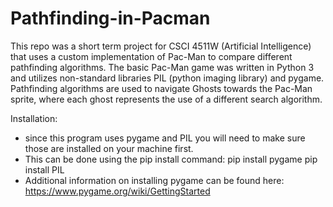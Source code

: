 # Pathfinding-in-Pacman

This repo was a short term project for CSCI 4511W (Artificial Intelligence) that uses a custom implementation of Pac-Man to compare different pathfinding algorithms. The basic Pac-Man game was written in Python 3 and utilizes non-standard libraries PIL (python imaging library) and pygame. Pathfinding algorithms are used to navigate Ghosts towards the Pac-Man sprite, where each ghost represents the use of a different search algorithm.

Installation:
  - since this program uses pygame and PIL you will need to make sure those are installed on your machine first.
  - This can be done using the pip install command:
      pip install pygame
      pip install PIL
  - Additional information on installing pygame can be found here: https://www.pygame.org/wiki/GettingStarted
  

